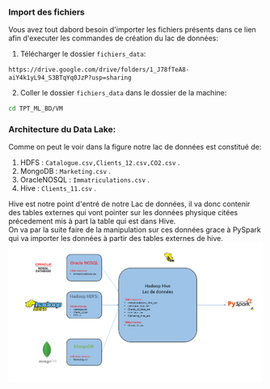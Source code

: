 ### Import des fichiers
Vous avez tout dabord besoin d'importer les fichiers présents dans ce lien afin d'executer les commandes de création du lac de données: 
1. Télécharger le dossier `fichiers_data`:
  ```
  https://drive.google.com/drive/folders/1_J78fTeA8-aiY4k1yL94_S3BTqYq0JzP?usp=sharing
  ```
2. Coller le dossier `fichiers_data` dans le dossier de la machine:
  ```bash
  cd TPT_ML_BD/VM
  ```

### Architecture du Data Lake:
Comme on peut le voir dans la figure notre lac de données est constitué de:
1. HDFS : `Catalogue.csv,Clients_12.csv,CO2.csv` .
2. MongoDB : `Marketing.csv` .
3. OracleNOSQL : `Immatriculations.csv` .
4. Hive : `Clients_11.csv` .

Hive est notre point d'entré de notre Lac de données, il va donc contenir des tables externes qui vont pointer sur les données physique citées précedement mis à part la table qui est dans Hive.  
On va par la suite faire de la manipulation sur ces données grace à PySpark qui va importer les données à partir des tables externes de hive.  
![Architecture](https://github.com/missaouii/TPT_ML_BD/blob/main/Cr%C3%A9ation_Data_Lake/Architecture%20du%20lac%20de%20donn%C3%A9es.PNG)


